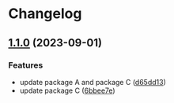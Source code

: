 # Changelog

## [1.1.0](https://github.com/hung-cybo/demo-monorepo-release-please/compare/package-b-v1.0.0...package-b@1.1.0) (2023-09-01)


### Features

* update package A and package C ([d65dd13](https://github.com/hung-cybo/demo-monorepo-release-please/commit/d65dd13cd7c30ae3815faa781d410158c52c5e4c))
* update package C ([6bbee7e](https://github.com/hung-cybo/demo-monorepo-release-please/commit/6bbee7e4ba0d07c38a6660c6af1950655668fccc))
